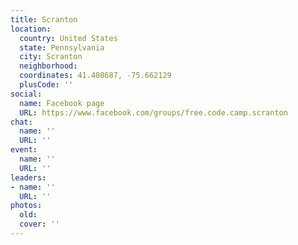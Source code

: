 ```yaml
---
title: Scranton
location:
  country: United States
  state: Pennsylvania
  city: Scranton
  neighborhood: 
  coordinates: 41.408687, -75.662129
  plusCode: ''
social:
  name: Facebook page
  URL: https://www.facebook.com/groups/free.code.camp.scranton
chat:
  name: ''
  URL: ''
event:
  name: ''
  URL: ''
leaders:
- name: ''
  URL: ''
photos:
  old: 
  cover: ''
---
```

